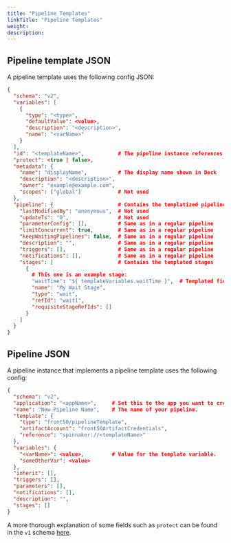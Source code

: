 ```yaml
---
title: "Pipeline Templates"
linkTitle: "Pipeline Templates"
weight: 
description: 
---
```




## Pipeline template JSON

A pipeline template uses the following config JSON:

```json
{
  "schema": "v2",
  "variables": [
    {
      "type": "<type>",
      "defaultValue": <value>,
      "description": "<description>",
      "name": "<varName>"
    }
  ],
  "id": "<templateName>",           # The pipeline instance references the template using this
  "protect": <true | false>,
  "metadata": {
    "name": "displayName",          # The display name shown in Deck
    "description": "<description>",
    "owner": "example@example.com",
    "scopes": ["global"]            # Not used
  },
  "pipeline": {                     # Contains the templatized pipeline itself
    "lastModifiedBy": "anonymous",  # Not used
    "updateTs": "0",                # Not used
    "parameterConfig": [],          # Same as in a regular pipeline
    "limitConcurrent": true,        # Same as in a regular pipeline
    "keepWaitingPipelines": false,  # Same as in a regular pipeline
    "description": "",              # Same as in a regular pipeline
    "triggers": [],                 # Same as in a regular pipeline
    "notifications": [],            # Same as in a regular pipeline
    "stages": [                     # Contains the templated stages
      {
        # This one is an example stage:
        "waitTime": "${ templateVariables.waitTime }",  # Templated field.
        "name": "My Wait Stage",
        "type": "wait",
        "refId": "wait1",
        "requisiteStageRefIds": []
      }
    ]
  }
}
```

## Pipeline JSON

A pipeline instance that implements a pipeline template uses the following
config:

```json
{
  "schema": "v2",
  "application": "<appName>",     # Set this to the app you want to create the pipeline in.
  "name": "New Pipeline Name",    # The name of your pipeline.
  "template": {
    "type": "front50/pipelineTemplate",
    "artifactAccount": "front50ArtifactCredentials",
    "reference": "spinnaker://<templateName>"
  },
  "variables": {
    "<varName>": <value>,         # Value for the template variable.
    "someOtherVar": <value>
  },
  "inherit": [],
  "triggers": [],
  "parameters": [],
  "notifications": [],
  "description": "",
  "stages": []
}
```

A more thorough explanation of some fields such as `protect` can be found in the `v1` schema [here](https://github.com/spinnaker/dcd-spec/blob/master/PIPELINE_TEMPLATES.md).
